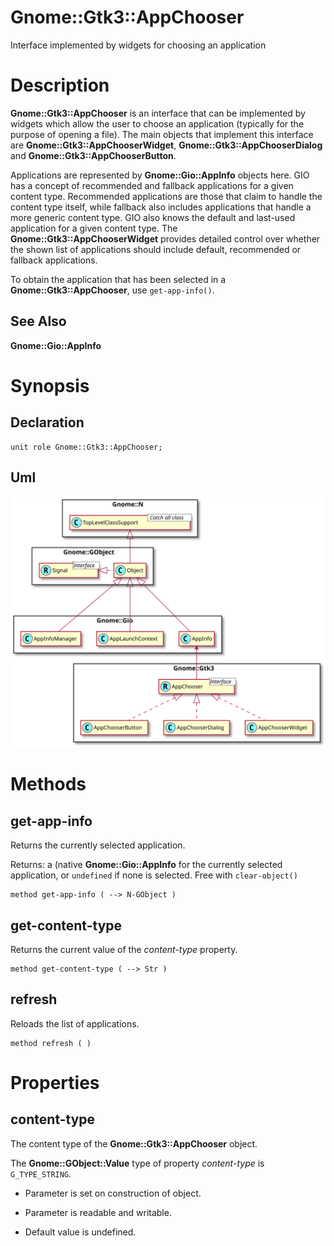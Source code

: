 Gnome::Gtk3::AppChooser
=======================

Interface implemented by widgets for choosing an application

Description
===========

**Gnome::Gtk3::AppChooser** is an interface that can be implemented by widgets which allow the user to choose an application (typically for the purpose of opening a file). The main objects that implement this interface are **Gnome::Gtk3::AppChooserWidget**, **Gnome::Gtk3::AppChooserDialog** and **Gnome::Gtk3::AppChooserButton**.

Applications are represented by **Gnome::Gio::AppInfo** objects here. GIO has a concept of recommended and fallback applications for a given content type. Recommended applications are those that claim to handle the content type itself, while fallback also includes applications that handle a more generic content type. GIO also knows the default and last-used application for a given content type. The **Gnome::Gtk3::AppChooserWidget** provides detailed control over whether the shown list of applications should include default, recommended or fallback applications.

To obtain the application that has been selected in a **Gnome::Gtk3::AppChooser**, use `get-app-info()`.

See Also
--------

**Gnome::Gio::AppInfo**

Synopsis
========

Declaration
-----------

    unit role Gnome::Gtk3::AppChooser;

Uml
---

![](plantuml/AppChooser.svg)

Methods
=======

get-app-info
------------

Returns the currently selected application.

Returns: a (native **Gnome::Gio::AppInfo** for the currently selected application, or `undefined` if none is selected. Free with `clear-object()`

    method get-app-info ( --> N-GObject )

get-content-type
----------------

Returns the current value of the *content-type* property.

    method get-content-type ( --> Str )

refresh
-------

Reloads the list of applications.

    method refresh ( )

Properties
==========

content-type
------------

The content type of the **Gnome::Gtk3::AppChooser** object.

The **Gnome::GObject::Value** type of property *content-type* is `G_TYPE_STRING`.

  * Parameter is set on construction of object.

  * Parameter is readable and writable.

  * Default value is undefined.

